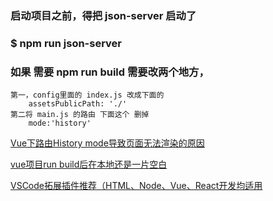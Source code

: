 ### 启动项目之前，得把 json-server 启动了

### $  npm run json-server



### 如果 需要 npm run build  需要改两个地方，

    第一，config里面的 index.js 改成下面的
        assetsPublicPath: './'  
    第二将 main.js 的路由 下面这个 删掉
        mode:'history' 



[Vue下路由History mode导致页面无法渲染的原因](https://blog.csdn.net/xjlinme/article/details/74783887)

[vue项目run build后在本地还是一片空白](https://segmentfault.com/q/1010000010464754)

[VSCode拓展插件推荐（HTML、Node、Vue、React开发均适用](https://github.com/varHarrie/varharrie.github.io/issues/10)